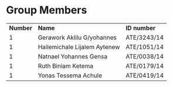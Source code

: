 # Group Members 
<table>
  <tr>
    <td><b>Number</b></td>
    <td><b>Name</b></td>
    <td><b>ID number</b></td>
  </tr>
  <tr>
    <td>1</td>
    <td>Gerawork Aklilu G/yohannes</td>
    <td>ATE/3243/14</td>
  </tr>
   <tr>
    <td>1</td>
    <td>Hailemichale Lijalem Aytenew</td>
    <td>ATE/1051/14</td>
  </tr>
   <tr>
    <td>1</td>
    <td>Natnael Yohannes Gensa </td>
    <td>ATE/0038/14</td>
  </tr>
   <tr>
    <td>1</td>
    <td>Ruth Biniam Ketema</td>
    <td>ATE/0179/14</td>
  </tr>
   <tr>
    <td>1</td>
    <td>Yonas Tessema Achule </td>
    <td>ATE/0419/14</td>
  </tr>
</table>

